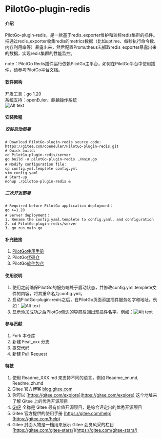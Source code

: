 # PilotGo-plugin-redis

#### 介绍
PilotGo-plugin-redis，是一款基于redis_exporter维护和监控redis集群的插件。把通过redis_exporter收集redis的metrics数据（比如uptime、每秒执行命令数、内存利用率等）暴露出来，然后配置Promutheus去抓取redis_exporter暴露出来的数据，实现redis集群的性能监控。

note：PilotGo Redis插件运行依赖PilotGo主平台，如何在PilotGo平台中使用插件，请参考PilotGo平台文档。

#### 软件架构
开发工具：go 1.20  
系统支持：openEuler、麒麟操作系统  
![Alt text](doc/image2.png)  

#### 安装教程
##### 安装启动部署  
    # Download PilotGo-plugin-redis source code：  
    https://gitee.com/openeuler/PilotGo-plugin-redis.git    
    # Quick build:
    cd PilotGo-plugin-redis/server
    go build -o pilotGo-plugin-redis ./main.go
    # Modify configuration file：
    cp config.yml.templete config.yml
    vim config.yaml
    # Start-up
    nohup ./pilotGo-plugin-redis &
 
##### 二次开发部署  
    # Required before PilotGo application deployment：  
    go >=1.20  
    # Server deployment：  
    1. Rename the config.yaml.templete to config.yaml, and configuration  
    2. cd PilotGo-plugin-redis/server  
    3. go run main.go  

#### 补充链接
1.  [PilotGo使用手册](https://gitee.com/openeuler/docs/tree/master/docs/zh/docs/PilotGo/使用手册.md)
2.  PilotGo[代码仓](https://gitee.com/openeuler/PilotGo)
3.  PilotGo[软件包仓](https://gitee.com/src-openeuler/PilotGo)


#### 使用说明

1.  使用之前确保PilotGo的服务端处于启动状态，并修改config.yml.templete文件的内容，将其重命名为config.yml。  
2.  启动PilotGo-plugin-redis之后，在PilotGo页面添加插件服务名字和地址。例如：![Alt text](doc/image.png)  
3.  显示添加成功之后PilotGo侧边的导航栏回出现插件名字。例如：![Alt text](doc/image-1.png) 

#### 参与贡献

1.  Fork 本仓库
2.  新建 Feat_xxx 分支
3.  提交代码
4.  新建 Pull Request


#### 特技

1.  使用 Readme\_XXX.md 来支持不同的语言，例如 Readme\_en.md, Readme\_zh.md
2.  Gitee 官方博客 [blog.gitee.com](https://blog.gitee.com)
3.  你可以 [https://gitee.com/explore](https://gitee.com/explore) 这个地址来了解 Gitee 上的优秀开源项目
4.  [GVP](https://gitee.com/gvp) 全称是 Gitee 最有价值开源项目，是综合评定出的优秀开源项目
5.  Gitee 官方提供的使用手册 [https://gitee.com/help](https://gitee.com/help)
6.  Gitee 封面人物是一档用来展示 Gitee 会员风采的栏目 [https://gitee.com/gitee-stars/](https://gitee.com/gitee-stars/)

